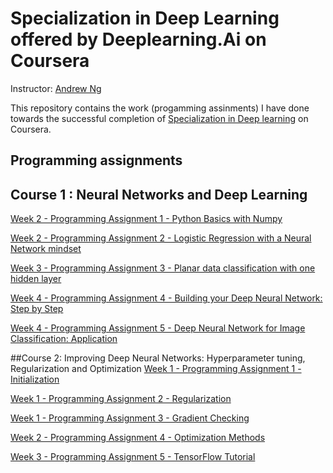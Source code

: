 # Specialization in Deep Learning offered by Deeplearning.Ai on Coursera

Instructor: [Andrew Ng](https://www.andrewng.org/)


This repository contains the work (progamming assinments) I have done towards the successful completion of [Specialization in Deep learning](https://www.coursera.org/programs/e0db448d-c560-4610-ac5e-c39eca30872b?collectionId=&currentTab=CATALOG&productId=W62RsyrdEeeFQQqyuQaohA&productType=s12n&showMiniModal=true) on Coursera.

## Programming assignments
## Course 1 : Neural Networks and Deep Learning
[Week 2 - Programming Assignment 1 - Python Basics with Numpy](https://nbviewer.org/gist/ShrutiMarathe3110/3c18c3f4d7b0a394f9e4a3a80876a3d0)

[Week 2 - Programming Assignment 2 - Logistic Regression with a Neural Network mindset](https://nbviewer.org/gist/ShrutiMarathe3110/3c18c3f4d7b0a394f9e4a3a80876a3d0)

[Week 3 - Programming Assignment 3 - Planar data classification with one hidden layer](https://www.coursera.org/learn/neural-networks-deep-learning/programming/e6FsA/planar-data-classification-with-one-hidden-layer/lab?path=%2Fnotebooks%2Frelease%2FW3A1%2FPlanar_data_classification_with_one_hidden_layer.ipynb)

[Week 4 - Programming Assignment 4 - Building your Deep Neural Network: Step by Step](https://www.coursera.org/learn/neural-networks-deep-learning/programming/GY8CB/building-your-deep-neural-network-step-by-step/lab?path=%2Fnotebooks%2Frelease%2FW4A1%2FBuilding_your_Deep_Neural_Network_Step_by_Step.ipynb#)

[Week 4 - Programming Assignment 5 - Deep Neural Network for Image Classification: Application](https://www.coursera.org/learn/neural-networks-deep-learning/programming/Sfu8g/deep-neural-network-application/lab?path=%2Fnotebooks%2Frelease%2FW4A2%2FDeep%2520Neural%2520Network%2520-%2520Application.ipynb)


##Course 2: Improving Deep Neural Networks: Hyperparameter tuning, Regularization and Optimization
[Week 1 - Programming Assignment 1 - Initialization](https://www.coursera.org/learn/deep-neural-network/programming/QF47Q/initialization/lab?path=%2Fnotebooks%2Frelease%2FW1A1%2FInitialization.ipynb)

[Week 1 - Programming Assignment 2 - Regularization](https://www.coursera.org/learn/deep-neural-network/programming/FjL8C/regularization/lab?path=%2Fnotebooks%2Frelease%2FW1A2%2FRegularization.ipynb)

[Week 1 - Programming Assignment 3 - Gradient Checking](https://www.coursera.org/learn/deep-neural-network/programming/RS2w3/gradient-checking/lab?path=%2Fnotebooks%2Frelease%2FW1A3%2FGradient_Checking.ipynb)

[Week 2 - Programming Assignment 4 - Optimization Methods](https://www.coursera.org/learn/deep-neural-network/programming/390Oe/optimization-methods/lab?path=%2Fnotebooks%2Frelease%2FW2A1%2FOptimization_methods.ipynb)

[Week 3 - Programming Assignment 5 - TensorFlow Tutorial](https://www.coursera.org/learn/deep-neural-network/programming/fuJJY/tensorflow-introduction/lab?path=%2Fnotebooks%2Frelease%2FW3A1%2FTensorflow_introduction.ipynb)
